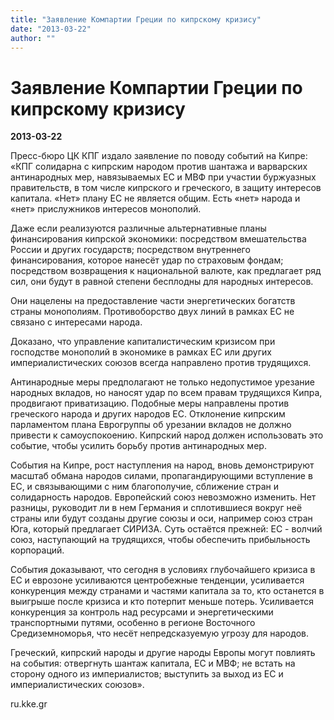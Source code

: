 ```yaml
---
title: "Заявление Компартии Греции по кипрскому кризису"
date: "2013-03-22"
author: ""
---
```


# Заявление Компартии Греции по кипрскому кризису

**2013-03-22** 

Пресс-бюро ЦК КПГ издало заявление по поводу событий на Кипре: «КПГ солидарна с кипрским народом против шантажа и варварских антинародных мер, навязываемых ЕС и МВФ при участии буржуазных правительств, в том числе кипрского и греческого, в защиту интересов капитала. «Нет» плану ЕС не является общим. Есть «нет» народа и «нет» прислужников интересов монополий.

Даже если реализуются различные альтернативные планы финансирования кипрской экономики: посредством вмешательства России и других государств; посредством внутреннего финансирования, которое нанесёт удар по страховым фондам; посредством возвращения к национальной валюте, как предлагает ряд сил, они будут в равной степени бесплодны для народных интересов.

Они нацелены на предоставление части энергетических богатств страны монополиям. Противоборство двух линий в рамках ЕС не связано с интересами народа.

Доказано, что управление капиталистическим кризисом при господстве монополий в экономике в рамках ЕС или других империалистических союзов всегда направлено против трудящихся.

Антинародные меры предполагают не только недопустимое урезание народных вкладов, но наносят удар по всем правам трудящихся Кипра, продвигают приватизацию. Подобные меры направлены против греческого народа и других народов ЕС. Отклонение кипрским парламентом плана Еврогруппы об урезании вкладов не должно привести к самоуспокоению. Кипрский народ должен использовать это событие, чтобы усилить борьбу против антинародных мер.

События на Кипре, рост наступления на народ, вновь демонстрируют масштаб обмана народов силами, пропагандирующими вступление в ЕС, и связывающими с ним благополучие, сближение стран и солидарность народов. Европейский союз невозможно изменить. Нет разницы, руководит ли в нем Германия и сплотившиеся вокруг неё страны или  будут созданы другие союзы и оси, например союз стран Юга, который предлагает СИРИЗА. Суть остаётся прежней: ЕС - волчий союз, наступающий на трудящихся, чтобы обеспечить прибыльность корпораций.

События доказывают, что сегодня в условиях глубочайшего кризиса в ЕС и еврозоне усиливаются центробежные тенденции, усиливается конкуренция между странами и частями капитала за то, кто останется в выигрыше после кризиса и кто потерпит меньше потерь. Усиливается конкуренция за контроль над ресурсами и энергетическими транспортными путями, особенно в регионе Восточного Средиземноморья, что несёт непредсказуемую угрозу для народов.

Греческий, кипрский народы и другие народы Европы могут повлиять на события: отвергнуть шантаж капитала, ЕС и МВФ; не встать на сторону одного из империалистов; выступить за выход из ЕС и империалистических союзов».

ru.kke.gr